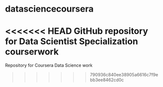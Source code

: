 # datasciencecoursera
<<<<<<< HEAD
GitHub repository for Data Scientist Specialization courserwork
=======
Repository for Coursera Data Science work
>>>>>>> 790936c840ee38905a6616c7f9ebb3ee8462cd0c
